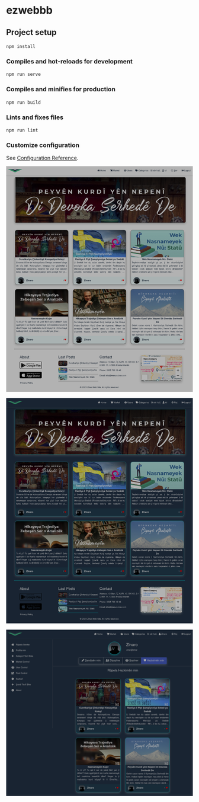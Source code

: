 # ezwebbb

## Project setup
```
npm install
```

### Compiles and hot-reloads for development
```
npm run serve
```

### Compiles and minifies for production
```
npm run build
```

### Lints and fixes files
```
npm run lint
```

### Customize configuration
See [Configuration Reference](https://cli.vuejs.org/config/).

![1](https://raw.githubusercontent.com/Zinaro/ezweb/main/img/light.png)


![2](https://raw.githubusercontent.com/Zinaro/ezweb/main/img/night.png)


![3](https://raw.githubusercontent.com/Zinaro/ezweb/main/img/profile.png)